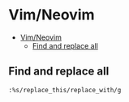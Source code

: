 # Vim/Neovim
<!--ts-->
* [Vim/Neovim](vim.md#vimneovim)
   * [Find and replace all](vim.md#find-and-replace-all)

<!-- Added by: runner, at: Mon Aug  2 15:25:57 UTC 2021 -->

<!--te-->

## Find and replace all
```vim
:%s/replace_this/replace_with/g
```
